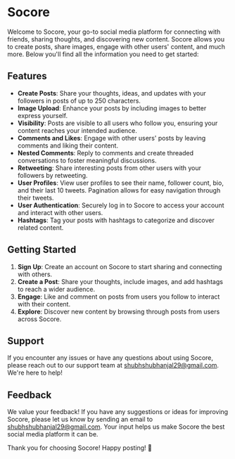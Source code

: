 # Socore

Welcome to Socore, your go-to social media platform for connecting with friends, sharing thoughts, and discovering new content. Socore allows you to create posts, share images, engage with other users' content, and much more. Below you'll find all the information you need to get started:

## Features

- **Create Posts**: Share your thoughts, ideas, and updates with your followers in posts of up to 250 characters.
- **Image Upload**: Enhance your posts by including images to better express yourself.
- **Visibility**: Posts are visible to all users who follow you, ensuring your content reaches your intended audience.
- **Comments and Likes**: Engage with other users' posts by leaving comments and liking their content.
- **Nested Comments**: Reply to comments and create threaded conversations to foster meaningful discussions.
- **Retweeting**: Share interesting posts from other users with your followers by retweeting.
- **User Profiles**: View user profiles to see their name, follower count, bio, and their last 10 tweets. Pagination allows for easy navigation through their tweets.
- **User Authentication**: Securely log in to Socore to access your account and interact with other users.
- **Hashtags**: Tag your posts with hashtags to categorize and discover related content.

## Getting Started

1. **Sign Up**: Create an account on Socore to start sharing and connecting with others.
2. **Create a Post**: Share your thoughts, include images, and add hashtags to reach a wider audience.
3. **Engage**: Like and comment on posts from users you follow to interact with their content.
4. **Explore**: Discover new content by browsing through posts from users across Socore.

## Support

If you encounter any issues or have any questions about using Socore, please reach out to our support team at shubhshubhanjal29@gmail.com. We're here to help!

## Feedback

We value your feedback! If you have any suggestions or ideas for improving Socore, please let us know by sending an email to shubhshubhanjal29@gmail.com. Your input helps us make Socore the best social media platform it can be.

Thank you for choosing Socore! Happy posting! 🚀
